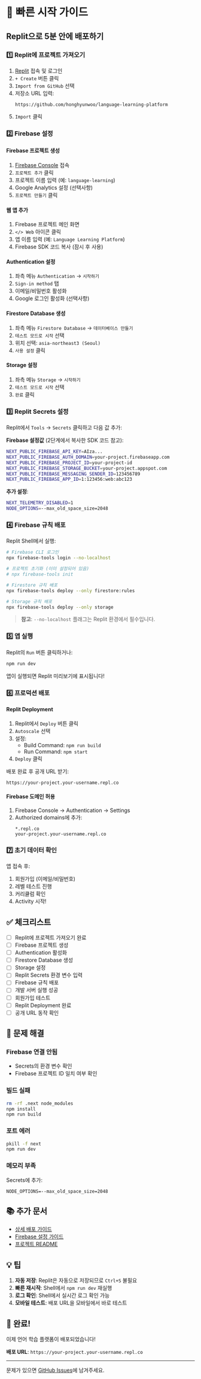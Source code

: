 # 🚀 빠른 시작 가이드

## Replit으로 5분 안에 배포하기

### 1️⃣ Replit에 프로젝트 가져오기

1. [Replit](https://replit.com) 접속 및 로그인
2. `+ Create` 버튼 클릭
3. `Import from GitHub` 선택
4. 저장소 URL 입력:
   ```
   https://github.com/honghyunwoo/language-learning-platform
   ```
5. `Import` 클릭

### 2️⃣ Firebase 설정

#### Firebase 프로젝트 생성

1. [Firebase Console](https://console.firebase.google.com) 접속
2. `프로젝트 추가` 클릭
3. 프로젝트 이름 입력 (예: `language-learning`)
4. Google Analytics 설정 (선택사항)
5. `프로젝트 만들기` 클릭

#### 웹 앱 추가

1. Firebase 프로젝트 메인 화면
2. `</> Web` 아이콘 클릭
3. 앱 이름 입력 (예: `Language Learning Platform`)
4. Firebase SDK 코드 복사 (잠시 후 사용)

#### Authentication 설정

1. 좌측 메뉴 `Authentication` → `시작하기`
2. `Sign-in method` 탭
3. 이메일/비밀번호 활성화
4. Google 로그인 활성화 (선택사항)

#### Firestore Database 생성

1. 좌측 메뉴 `Firestore Database` → `데이터베이스 만들기`
2. `테스트 모드로 시작` 선택
3. 위치 선택: `asia-northeast3 (Seoul)`
4. `사용 설정` 클릭

#### Storage 설정

1. 좌측 메뉴 `Storage` → `시작하기`
2. `테스트 모드로 시작` 선택
3. `완료` 클릭

### 3️⃣ Replit Secrets 설정

Replit에서 `Tools` → `Secrets` 클릭하고 다음 값 추가:

**Firebase 설정값** (2단계에서 복사한 SDK 코드 참고):

```bash
NEXT_PUBLIC_FIREBASE_API_KEY=AIza...
NEXT_PUBLIC_FIREBASE_AUTH_DOMAIN=your-project.firebaseapp.com
NEXT_PUBLIC_FIREBASE_PROJECT_ID=your-project-id
NEXT_PUBLIC_FIREBASE_STORAGE_BUCKET=your-project.appspot.com
NEXT_PUBLIC_FIREBASE_MESSAGING_SENDER_ID=123456789
NEXT_PUBLIC_FIREBASE_APP_ID=1:123456:web:abc123
```

**추가 설정**:

```bash
NEXT_TELEMETRY_DISABLED=1
NODE_OPTIONS=--max_old_space_size=2048
```

### 4️⃣ Firebase 규칙 배포

Replit Shell에서 실행:

```bash
# Firebase CLI 로그인
npx firebase-tools login --no-localhost

# 프로젝트 초기화 (이미 설정되어 있음)
# npx firebase-tools init

# Firestore 규칙 배포
npx firebase-tools deploy --only firestore:rules

# Storage 규칙 배포
npx firebase-tools deploy --only storage
```

> **참고**: `--no-localhost` 플래그는 Replit 환경에서 필수입니다.

### 5️⃣ 앱 실행

Replit의 `Run` 버튼 클릭하거나:

```bash
npm run dev
```

앱이 실행되면 Replit 미리보기에 표시됩니다!

### 6️⃣ 프로덕션 배포

#### Replit Deployment

1. Replit에서 `Deploy` 버튼 클릭
2. `Autoscale` 선택
3. 설정:
   - Build Command: `npm run build`
   - Run Command: `npm start`
4. `Deploy` 클릭

배포 완료 후 공개 URL 받기:
```
https://your-project.your-username.repl.co
```

#### Firebase 도메인 허용

1. Firebase Console → Authentication → Settings
2. Authorized domains에 추가:
   ```
   *.repl.co
   your-project.your-username.repl.co
   ```

### 7️⃣ 초기 데이터 확인

앱 접속 후:
1. 회원가입 (이메일/비밀번호)
2. 레벨 테스트 진행
3. 커리큘럼 확인
4. Activity 시작!

## ✅ 체크리스트

- [ ] Replit에 프로젝트 가져오기 완료
- [ ] Firebase 프로젝트 생성
- [ ] Authentication 활성화
- [ ] Firestore Database 생성
- [ ] Storage 설정
- [ ] Replit Secrets 환경 변수 입력
- [ ] Firebase 규칙 배포
- [ ] 개발 서버 실행 성공
- [ ] 회원가입 테스트
- [ ] Replit Deployment 완료
- [ ] 공개 URL 동작 확인

## 🐛 문제 해결

### Firebase 연결 안됨
- Secrets의 환경 변수 확인
- Firebase 프로젝트 ID 일치 여부 확인

### 빌드 실패
```bash
rm -rf .next node_modules
npm install
npm run build
```

### 포트 에러
```bash
pkill -f next
npm run dev
```

### 메모리 부족
Secrets에 추가:
```
NODE_OPTIONS=--max_old_space_size=2048
```

## 📚 추가 문서

- [상세 배포 가이드](./REPLIT_DEPLOYMENT.md)
- [Firebase 설정 가이드](./docs/FIREBASE_SETUP.md)
- [프로젝트 README](./README.md)

## 💡 팁

1. **자동 저장**: Replit은 자동으로 저장되므로 `Ctrl+S` 불필요
2. **빠른 재시작**: Shell에서 `npm run dev` 재실행
3. **로그 확인**: Shell에서 실시간 로그 확인 가능
4. **모바일 테스트**: 배포 URL을 모바일에서 바로 테스트

## 🎉 완료!

이제 언어 학습 플랫폼이 배포되었습니다!

**배포 URL**: `https://your-project.your-username.repl.co`

---

문제가 있으면 [GitHub Issues](https://github.com/honghyunwoo/language-learning-platform/issues)에 남겨주세요.
